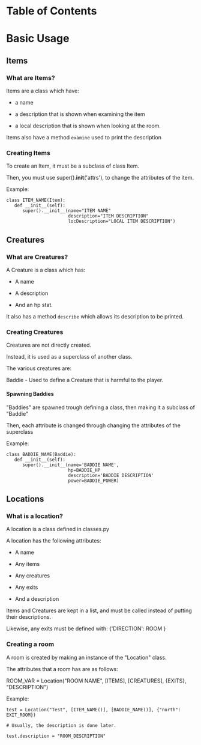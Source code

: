 # Table of Contents



# Basic Usage

## Items

### What are Items?

Items are a class which have:

- a name

- a description that is shown when examining the item

- a local description that is shown when looking at the room.

Items also have a method ```examine``` used to print the description

### Creating Items

To create an Item, it must be a subclass of class Item.

Then, you must use super().__init__('attrs'),
to change the attributes of the item.

Example:
```
class ITEM_NAME(Item):
   def __init__(self):
      super().__init__(name="ITEM NAME"
                       description="ITEM DESCRIPTION"
                       locDescription="LOCAL ITEM DESCRIPTION")
```

## Creatures

### What are Creatures?

A Creature is a class which has:

- A name

- A description

- And an hp stat.

It also has a method ```describe``` which allows its description to be printed.

### Creating Creatures

Creatures are not directly created.

Instead, it is used as a superclass of another class.

The various creatures are:

Baddie - Used to define a Creature that is harmful to the player.

#### Spawning Baddies

"Baddies" are spawned trough defining a class, then making it a subclass of "Baddie"

Then, each attribute is changed through changing the attributes of the superclass

Example:
```
class BADDIE_NAME(Baddie):
   def __init__(self):
      super().__init__(name='BADDIE NAME',
                       hp=BADDIE_HP
                       description='BADDIE DESCRIPTION'
                       power=BADDIE_POWER)
```

## Locations

### What is a location?

A location is a class defined in classes.py

A location has the following attributes:

- A name

- Any items 

- Any creatures

- Any exits

- And a description

Items and Creatures are kept in a list, and must be called instead of putting their descriptions.

Likewise, any exits must be defined with: 
{'DIRECTION': ROOM }

### Creating a room

A room is created by making an instance of the "Location" class.

The attributes that a room has are as follows:

ROOM_VAR = Location("ROOM NAME", [ITEMS], [CREATURES], {EXITS}, "DESCRIPTION")

Example:
```
test = Location("Test", [ITEM_NAME()], [BADDIE_NAME()], {"north": EXIT_ROOM})

# Usually, the description is done later.

test.description = "ROOM_DESCRIPTION"
```

